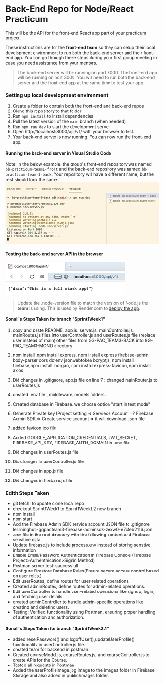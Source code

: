 # Back-End Repo for Node/React Practicum

This will be the API for the front-end React app part of your practicum project.

These instructions are for the **front-end team** so they can setup their local development environment to run 
both the back-end server and their front-end app. You can go through these steps during your first group meeting 
in case you need assistance from your mentors.

>The back-end server will be running on port 8000. The front-end app will be running on port 3000. You will need to run both the back-end server and the front-end app at the same time to test your app.

### Setting up local development environment

1. Create a folder to contain both the front-end and back-end repos 
2. Clone this repository to that folder
3. Run `npm install` to install dependencies
4. Pull the latest version of the `main` branch (when needed)
5. Run `npm run dev` to start the development server
6. Open http://localhost:8000/api/v1/ with your browser to test.
7. Your back-end server is now running. You can now run the front-end app.

#### Running the back-end server in Visual Studio Code

Note: In the below example, the group's front-end repository was named `bb-practicum-team1-front` and the back-end repository was named `bb-practicum-team-1-back`. Your repository will have a different name, but the rest should look the same.
![vsc running](images/back-end-running-vsc.png)

#### Testing the back-end server API in the browser

![browser server](images/back-end-running-browser.png)

>Update the .node-version file to match the version of Node.js the **team** is using. This is used by Render.com to [deploy the app](https://render.com/docs/node-version).

#### Sonali's Steps Taken for branch "Sprint1Week1"
1) copy and paste README, app.js, server.js, mainController.js, mainRoutes.js files into userController.js and userRoutes.js file (replace user instead of main) other files from GG-PAC_TEAM3-BACK into GG-PAC_TEAM3-MONO directory

2) npm install ,npm install express, npm install express firebase-admin body-parser cors dotenv jsonwebtoken bcryptjs, npm install firebase,npm install morgan, npm install express-favicon, npm install axios


3) Did changes in .gitignore, app.js file on line 7 : changed mainRouter.js to userRoutes.js

4) created .env file , middleware, models folders.

5) Created database in Firebase. we choose option "start in test mode"

6) Generate Private key (Project setting => Serviece Account =? Firebase Admin SDK => Create service account => it will download .json file

7) added favicon.ico file 

8) Added GOOGLE_APPLICATION_CREDENTIALS, JWT_SECRET, FIREBASE_API_KEY, FIREBASE_AUTH_DOMAIN in .env file.

9) Did changes in userRoutes.js file

10) Dis changes in userController.js file

11) Did changes in app.js file

12) Did changes in firebase.js file

### Edith Steps Taken
* git fetch: to update clone local repo 
* checkout Sprint1Week1 to Sprint1Week1.2 new branch
* npm install
* npm start
* Add the Firebase Admin SDK service account JSON file to .gitignore    learninghub-ggpacteam3-firebase-adminsdk-zexw0-e7cfeb2116.json
* .env file in the root directory with the following content and Firebase sensitive data
* Update firebase.js to include process.env instead of storing senstive information
* Enable Email/Password Authentication in Firebase Console (Firebase Project>Authenthication>Signin Method)
* Postman server test: successfull
* Configure Firestore Database Rules(Ensure secure access control based on user roles.)
* Edit userRoutes, define routes for user-related operations.
* Created adminRoutes, define routes for admin-related operations.
* Edit userController to handle user-related operations like signup, login, and fetching user details.
* created adminController to handle admin-specific operations like creating and deleting users.
* Testing: Verified functionality using Postman, ensuring proper handling of authentication and authorization.

#### Sonali's Steps Taken for branch "Sprint1Week2.1"
* added resetPassword() and logoffUser(),updateUserProfile()  functionality in userController.js file.
* created team for backend in postman
* Created courseModel.js, courseRoutes.js, and courseController.js to create APIs for the Course.  
* Tested all requests in Postman 
* Added the userProfileImage.jpg image to the images folder in Firebase Storage and also added in public/images folder.